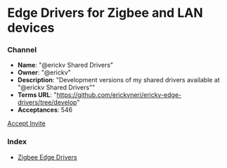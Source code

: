 # Edge Drivers for Zigbee and LAN devices

### Channel

- **Name**: "@erickv Shared Drivers"
- **Owner**: "@erickv"
- **Description**: "Development versions of my shared drivers available at \"@erickv Shared Drivers\""
- **Terms URL**: "https://github.com/erickvneri/erickv-edge-drivers/tree/develop"
- **Acceptances**: 546

<a href="https://bestow-regional.api.smartthings.com/invite/Q1jP18n4oZML">Accept Invite</a>

### Index

- [Zigbee Edge Drivers](./zigbee)
